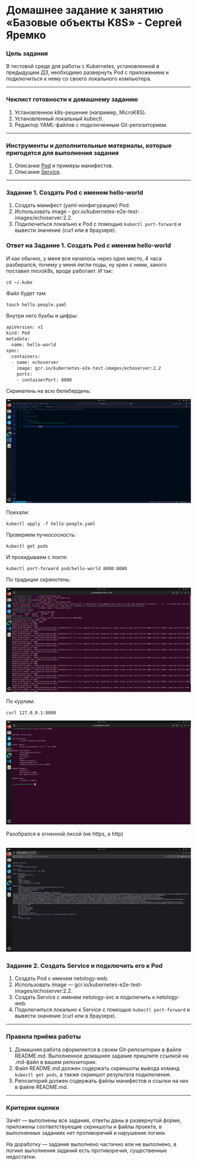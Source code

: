 # Домашнее задание к занятию «Базовые объекты K8S» - Сергей Яремко

### Цель задания

В тестовой среде для работы с Kubernetes, установленной в предыдущем ДЗ, необходимо развернуть Pod с приложением и подключиться к нему со своего локального компьютера. 

------

### Чеклист готовности к домашнему заданию

1. Установленное k8s-решение (например, MicroK8S).
2. Установленный локальный kubectl.
3. Редактор YAML-файлов с подключенным Git-репозиторием.

------

### Инструменты и дополнительные материалы, которые пригодятся для выполнения задания

1. Описание [Pod](https://kubernetes.io/docs/concepts/workloads/pods/) и примеры манифестов.
2. Описание [Service](https://kubernetes.io/docs/concepts/services-networking/service/).

------

### Задание 1. Создать Pod с именем hello-world

1. Создать манифест (yaml-конфигурацию) Pod.
2. Использовать image - gcr.io/kubernetes-e2e-test-images/echoserver:2.2.
3. Подключиться локально к Pod с помощью `kubectl port-forward` и вывести значение (curl или в браузере).

### Ответ на Задание 1. Создать Pod с именем hello-world

И как обычно, у меня все началось через одно место, 4 часа разбирался, почему у меня легли поды, ну хрен с ними, заного поставил microk8s, вроде работает. И так:

```
cd ~/.kube
```
Файл будет там
```
touch hello-people.yaml
```
Внутри него букбы и цифры:
```
apiVersion: v1
kind: Pod
metadata:
  name: hello-world
spec:
  containers:
  - name: echoserver
    image: gcr.io/kubernetes-e2e-test-images/echoserver:2.2
    ports:
    - containerPort: 8080
```
Скринатень на всю белебердень:

![](https://github.com/s-bessonniy/kuber-homeworks/blob/main/1.2/screenshots/VirtualBox_Ubuntu-50Gb_13_04_2025_16_14_54.png)

Поехали:
```
kubectl apply -f hello-people.yaml
```
Проверяем пучкососность:
```
kubectl get pods
```
И прокидываем с локтя:
```
kubectl port-forward pod/hello-world 8080:8080
```
По традиции скринотень:

![](https://github.com/s-bessonniy/kuber-homeworks/blob/main/1.2/screenshots/VirtualBox_Ubuntu-50Gb_13_04_2025_16_19_51.png)

По курлим:

```
curl 127.0.0.1:8080
```

![](https://github.com/s-bessonniy/kuber-homeworks/blob/main/1.2/screenshots/VirtualBox_Ubuntu-50Gb_13_04_2025_16_22_05.png)

Разобрался в огненной лисой (не https, а http)

![](https://github.com/s-bessonniy/kuber-homeworks/blob/main/1.2/screenshots/VirtualBox_Ubuntu-50Gb_13_04_2025_16_23_59.png)
------

### Задание 2. Создать Service и подключить его к Pod

1. Создать Pod с именем netology-web.
2. Использовать image — gcr.io/kubernetes-e2e-test-images/echoserver:2.2.
3. Создать Service с именем netology-svc и подключить к netology-web.
4. Подключиться локально к Service с помощью `kubectl port-forward` и вывести значение (curl или в браузере).

------

### Правила приёма работы

1. Домашняя работа оформляется в своем Git-репозитории в файле README.md. Выполненное домашнее задание пришлите ссылкой на .md-файл в вашем репозитории.
2. Файл README.md должен содержать скриншоты вывода команд `kubectl get pods`, а также скриншот результата подключения.
3. Репозиторий должен содержать файлы манифестов и ссылки на них в файле README.md.

------

### Критерии оценки
Зачёт — выполнены все задания, ответы даны в развернутой форме, приложены соответствующие скриншоты и файлы проекта, в выполненных заданиях нет противоречий и нарушения логики.

На доработку — задание выполнено частично или не выполнено, в логике выполнения заданий есть противоречия, существенные недостатки.

